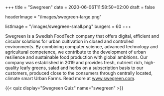 +++
title = "Swegreen"
date = 2020-06-06T11:58:50+02:00
draft = false

headerImage = "/images/swegreen-large.png"

listImage = "/images/swegreen-small.png"
burgers = 60
+++

Swegreen is a Swedish FoodTech company that offers digital, efficient and circular solutions
for urban cultivation in closed and controlled environments. By combining computer science,
advanced technology and agricultural competence, we contribute to the development of urban
resilience and sustainable food production with global ambitions. Our company was established
in 2019 and provides fresh, nutrient rich, high-quality leafy greens, salad and herbs on a
subscription basis to our customers, produced close to the consumers through centrally located,
climate smart Urban Farms. Read more at www.swegreen.com.

{{< quiz display="Swegreen Quiz" name="swegreen" >}}
